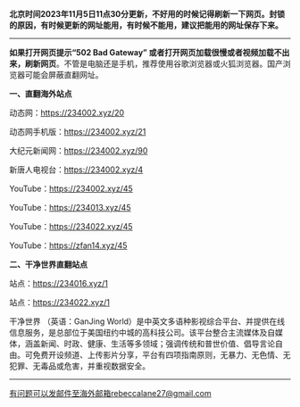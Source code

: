 **北京时间2023年11月5日11点30分更新，不好用的时候记得刷新一下网页。封锁的原因，有时候更新的网址能用，有时候不能用，建议把能用的网址保存下来。**

***

**如果打开网页提示“502 Bad Gateway” 或者打开网页加载很慢或者视频加载不出来，刷新网页**。不管是电脑还是手机，推荐使用谷歌浏览器或火狐浏览器。国产浏览器可能会屏蔽直翻网址。

**一、直翻海外站点**

动态网：https://234002.xyz/20

动态网手机版：https://234002.xyz/21

大纪元新闻网：https://234002.xyz/90

新唐人电视台：https://234002.xyz/4

YouTube：https://234002.xyz/45

YouTube：https://234013.xyz/45

YouTube：https://234022.xyz/45

YouTube：https://zfan14.xyz/45

**二、干净世界直翻站点**

站点：https://234016.xyz/1

站点：https://234022.xyz/1

干净世界 （英语：GanJing World）是中英文多语种影视综合平台、并提供在线信息服务，是总部位于美国纽约中城的高科技公司。该平台整合主流媒体及自媒体，涵盖新闻、时政、健康、生活等多领域；强调传统和普世价值、倡导言论自由。可免费开设频道、上传影片分享，平台有四项指南原则，无暴力、无色情、无犯罪、无毒品或危害，并重视数据安全。

***


有问题可以发邮件至海外邮箱rebeccalane27@gmail.com